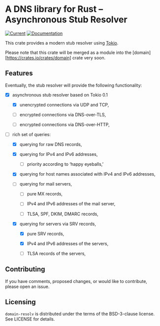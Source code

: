 # A DNS library for Rust – Asynchronous Stub Resolver

[![Current](https://img.shields.io/crates/v/domain-resolv.svg)](https://crates.io/crates/domain-resolv)
[![Documentation](https://docs.rs/domain-resolv/badge.svg)](https://docs.rs/domain-resolv)

This crate provides a modern stub resolver using
[Tokio](https://tokio.rs/).

Please note that this crate will be merged as a module into the
[domain][https://crates.io/crates/domain] crate very soon.

## Features

Eventually, the stub resolver will provide the following functionality:

* [X] asynchronous stub resolver based on Tokio 0.1

    * [X] unencrypted connections via UDP and TCP,

    * [ ] encrypted connections via DNS-over-TLS,

    * [ ] encrypted connections via DNS-over-HTTP,

* [ ] rich set of queries:

    * [X] querying for raw DNS records,

    * [X] querying for IPv4 and IPv6 addresses,

        * [ ] priority according to ‘happy eyeballs,’

    * [X] querying for host names associated with IPv4 and IPv6 addresses,

    * [ ] querying for mail servers,

        * [ ] pure MX records,

        * [ ] IPv4 and IPv6 addresses of the mail server,

        * [ ] TLSA, SPF, DKIM, DMARC records,

    * [X] querying for servers via SRV records,

        * [X] pure SRV records,

        * [X] IPv4 and IPv6 addresses of the servers,

        * [ ] TLSA records of the servers,


## Contributing

If you have comments, proposed changes, or would like to contribute,
please open an issue.


## Licensing

`domain-resolv` is distributed under the terms of the BSD-3-clause license.
See LICENSE for details.


